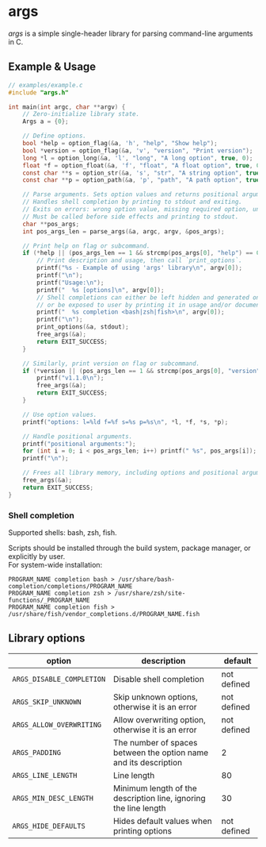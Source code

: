 # args

*args* is a simple single-header library for parsing command-line arguments in C.

## Example & Usage

```c
// examples/example.c
#include "args.h"

int main(int argc, char **argv) {
    // Zero-initialize library state.
    Args a = {0};

    // Define options.
    bool *help = option_flag(&a, 'h', "help", "Show help");
    bool *version = option_flag(&a, 'v', "version", "Print version");
    long *l = option_long(&a, 'l', "long", "A long option", true, 0);
    float *f = option_float(&a, 'f', "float", "A float option", true, 0.0F);
    const char **s = option_str(&a, 's', "str", "A string option", true, NULL);
    const char **p = option_path(&a, 'p', "path", "A path option", true, NULL);

    // Parse arguments. Sets option values and returns positional arguments.
    // Handles shell completion by printing to stdout and exiting.
    // Exits on errors: wrong option value, missing required option, unknown option, etc.
    // Must be called before side effects and printing to stdout.
    char **pos_args;
    int pos_args_len = parse_args(&a, argc, argv, &pos_args);

    // Print help on flag or subcommand.
    if (*help || (pos_args_len == 1 && strcmp(pos_args[0], "help") == 0)) {
        // Print description and usage, then call `print_options`.
        printf("%s - Example of using 'args' library\n", argv[0]);
        printf("\n");
        printf("Usage:\n");
        printf("  %s [options]\n", argv[0]);
        // Shell completions can either be left hidden and generated on install,
        // or be exposed to user by printing it in usage and/or documentation.
        printf("  %s completion <bash|zsh|fish>\n", argv[0]);
        printf("\n");
        print_options(&a, stdout);
        free_args(&a);
        return EXIT_SUCCESS;
    }

    // Similarly, print version on flag or subcommand.
    if (*version || (pos_args_len == 1 && strcmp(pos_args[0], "version") == 0)) {
        printf("v1.1.0\n");
        free_args(&a);
        return EXIT_SUCCESS;
    }

    // Use option values.
    printf("options: l=%ld f=%f s=%s p=%s\n", *l, *f, *s, *p);

    // Handle positional arguments.
    printf("positional arguments:");
    for (int i = 0; i < pos_args_len; i++) printf(" %s", pos_args[i]);
    printf("\n");

    // Frees all library memory, including options and positional arguments.
    free_args(&a);
    return EXIT_SUCCESS;
}
```

### Shell completion

Supported shells: bash, zsh, fish.

Scripts should be installed through the build system, package manager, or explicitly by user. \
For system-wide installation:

```shell
PROGRAM_NAME completion bash > /usr/share/bash-completion/completions/PROGRAM_NAME
PROGRAM_NAME completion zsh > /usr/share/zsh/site-functions/_PROGRAM_NAME
PROGRAM_NAME completion fish > /usr/share/fish/vendor_completions.d/PROGRAM_NAME.fish
```

## Library options

| option                    | description                                                      | default     |
|---------------------------|------------------------------------------------------------------|-------------|
| `ARGS_DISABLE_COMPLETION` | Disable shell completion                                         | not defined |
| `ARGS_SKIP_UNKNOWN`       | Skip unknown options, otherwise it is an error                   | not defined |
| `ARGS_ALLOW_OVERWRITING`  | Allow overwriting option, otherwise it is an error               | not defined |
| `ARGS_PADDING`            | The number of spaces between the option name and its description | 2           |
| `ARGS_LINE_LENGTH`        | Line length                                                      | 80          |
| `ARGS_MIN_DESC_LENGTH`    | Minimum length of the description line, ignoring the line length | 30          |
| `ARGS_HIDE_DEFAULTS`      | Hides default values when printing options                       | not defined |
